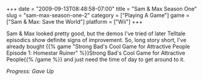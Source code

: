 +++
date = "2009-09-13T08:48:58-07:00"
title = "Sam & Max Season One"
slug = "sam-max-season-one-2"
category = ["Playing A Game"]
game = ["Sam & Max: Save the World"]
platform = ["Wii"]
+++

Sam & Max looked pretty good, but the demos I've tried of later Telltale episodics show definite signs of improvement.  So, long story short, I've already bought {{% game "Strong Bad's Cool Game for Attractive People Episode 1: Homestar Ruiner" %}}Strong Bad's Cool Game for Attractive People{{% /game %}} and just need the time of day to get around to it.

<i>Progress: Gave Up</i>
